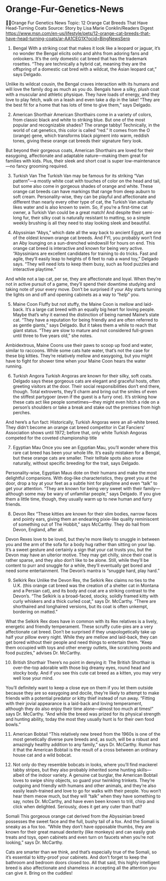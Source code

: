 # Orange-Fur-Genetics-News
🍊🐱Orange Fur Genetics News 
Topic: 12 Orange Cat Breeds That Have Head-Turning Coats
Source: Story by Lisa Marie Conklin/Readers Digest
https://www.msn.com/en-us/lifestyle/pets/12-orange-cat-breeds-that-have-head-turning-coats/ar-AA1CEG1X?ocid=BingNewsSerp

1. Bengal
With a striking coat that makes it look like a leopard or jaguar, it’s no wonder the Bengal elicits oohs and ahhs from adoring fans and onlookers. It’s the only domestic cat breed that has the trademark rosettes. “They are technically a hybrid cat, meaning they are the offspring of a domestic cat bred with a wildcat, the Asian leopard cat,” says Delgado.

Unlike its wildcat cousin, the Bengal craves interaction with its humans and will love the family dog as much as you do. Bengals have a silky, plush coat with a muscular and athletic physique. They have loads of energy, and they love to play fetch, walk on a leash and even take a dip in the lake! “They are the best fit for a home that has lots of time to give them,” says Delgado.

2. American Shorthair
American Shorthairs come in a variety of colors, from classic black and white to striking blue. But one of the most popular and recognizable shades? The orange tabby! Technically, in the world of cat genetics, this color is called “red.” It comes from the O (orange) gene, which transforms black pigment into warm, reddish tones, giving these orange cat breeds their signature fiery look.

But beyond their gorgeous coats, American Shorthairs are loved for their easygoing, affectionate and adaptable nature—making them great for families with kids. Plus, their sleek and short coat is super low-maintenance—no fancy grooming required.

3. Turkish Van
The Turkish Van may be famous for its striking “Van pattern”—a mostly white coat with touches of color on the head and tail, but some also come in gorgeous shades of orange and white. These orange cat breeds can have markings that range from deep auburn to soft cream. Personality-wise, they can be playful and affectionate and different than nearly every other type of cat, the Turkish Van actually likes water and is also known to swim. So, if you’re a first-time cat owner, a Turkish Van could be a great match! And despite their semi-long fur, their silky coat is naturally resistant to matting, so a simple weekly brushing is all they need to stay looking sleek and beautiful.

4. Abyssinian
“Abys,” which date all the way back to ancient Egypt, are one of the oldest known orange cat breeds. And FYI, you probably won’t find an Aby lounging on a sun-drenched windowsill for hours on end. This orange cat breed is interactive and known for being very active. “Abyssinians are excellent candidates for training to do tricks. Fast and agile, they’ll easily leap to heights of 6 feet to nab a wand toy,” Delgado says. “They will need lots to keep them busy, such as food puzzles and interactive playtime.”

And while not a lap cat, per se, they are affectionate and loyal. When they’re not in active pursuit of a game, they’ll spend their downtime studying and taking note of your every move. Don’t be surprised if your Aby starts turning the lights on and off and opening cabinets as a way to “help” you.

5. Maine Coon
Fluffy but not stuffy, the Maine Coon is mellow and laid-back. It’s a large cat breed with an equally big heart for loving people. Maybe that’s why it earned the distinction of being named Maine’s state cat. “They have a reputation for being friendly and are often referred to as gentle giants,” says Delgado. But it takes them a while to reach that giant status. “They are slow to mature and not considered full-grown until three to five years old,” she notes.

Ambidextrous, Maine Coons use their paws to scoop up food and water, similar to raccoons. While some cats hate water, that’s not the case for these big kitties. They’re relatively mellow and easygoing, but you might have to fight for shower time when your Maine Coon hears the water running.

6. Turkish Angora
Turkish Angoras are known for their silky, soft coats. Delgado says these gorgeous cats are elegant and graceful hosts, often greeting visitors at the door. Their social responsibilities don’t end there, though. Total extroverts, they’ll charm and bring out the smiles of even the stiffest partygoer (even if the guest is a furry one). It’s striking how these cats act like people sometimes—they might even hitch a ride on a person’s shoulders or take a break and stake out the premises from high perches.

And here’s a fun fact: Historically, Turkish Angoras were an all-white breed. They didn’t become an orange cat breed competitor in Cat Fanciers’ Association shows until 1972; before that, only white Turkish Angoras competed for the coveted championship title

7. Egyptian Mau
Once you see an Egyptian Mau, you’ll wonder where this rare cat breed has been your whole life. It’s easily mistaken for a Bengal, but these orange cats are smaller. Their telltale spots also arose naturally, without specific breeding for the trait, says Delgado.

Personality-wise, Egyptian Maus dote on their humans and make the most delightful companions. With dog-like characteristics, they greet you at the door, drop a toy at your feet as a subtle hint for playtime and even “talk” to get your attention. “They are known for being very sweet with their family—although some may be wary of unfamiliar people,” says Delgado. If you give them a little time, though, they usually warm up to new human and furry friends.

8. Devon Rex
“These kitties are known for their slim bodies, narrow faces and pointy ears, giving them an endearing pixie-like quality reminiscent of something out of The Hobbit,” says McCarthy. They do hail from Devon, England, after all.

Devon Rexes love to be loved, but they’re more likely to snuggle in between you and the arm of the sofa for a body hug rather than sitting on your lap. It’s a sweet gesture and certainly a sign that your cat trusts you, but the Devon may have an ulterior motive. They may get chilly, since their coat is rather sparse, and they also don’t like to be alone. Still, while they’ll be content to purr and snuggle for a while, they’ll eventually get bored and need some entertainment. The Devon’s mantra is “snuggle hard, play hard.”

9. Selkirk Rex
Unlike the Devon Rex, the Selkirk Rex claims no ties to the U.K. (this orange cat breed was the creation of a shelter cat in Montana and a Persian cat), and its body and coat are a striking contrast to the Devon’s. “The Selkirk is a broad-faced, stocky, solidly framed kitty with curly whiskers and a thick curled coat,” says Dr. McCarthy. “There are shorthaired and longhaired versions, but its coat is often unkempt, bordering on matted.”

What the Selkirk Rex does have in common with its Rex relatives is a lively, energetic and friendly temperament. These scruffy cutie-pies are a very affectionate cat breed. Don’t be surprised if they unapologetically take up half your pillow every night. While they are mellow and laid-back, they can get bored without their people and need things to entertain them. “Keep them occupied with toys and other energy outlets, like scratching posts and food puzzles,” advises Dr. McCarthy.

10. British Shorthair
There’s no point in denying it: The British Shorthair is over-the-top adorable with those big dreamy eyes, round head and stocky body. And if you see this cute cat breed as a kitten, you may very well lose your mind.

You’ll definitely want to keep a close eye on them if you let them outside because they are so easygoing and docile, they’re likely to attempt to make friends with a potential predator or kitty thief instead of run away. “Fitting with their jovial appearance is a laid-back and loving temperament, although they do also enjoy their time alone—almost too much at times!” says Dr. McCarthy. “And while the breed was prized for its physical strength and hunting ability, today the most they usually hunt is for their own food bowls.”

11. American Bobtail
“This relatively new breed from the 1960s is one of the most genetically diverse pure breeds and, as such, will be a robust and amazingly healthy addition to any family,” says Dr. McCarthy. Rumor has it that the American Bobtail is the result of a cross between an ordinary house cat and a wild bobcat.

12. Not only do they resemble bobcats in looks, where you’ll find mackerel tabby stripes, but they also probably inherited some hunting skills—albeit of the indoor variety. A genuine cat burglar, the American Bobtail loves to swipe shiny objects, so guard your twinkling trinkets. They’re outgoing and friendly with humans and other animals, and they’re also easily leash-trained and love to go for walks with their people. You won’t hear them meow much, but they will “talk” when they have something to say, notes Dr. McCarthy, and have even been known to trill, chirp and click when delighted. Seriously, does it get any cuter than that?

Somali
This gorgeous orange cat derived from the Abyssinian breed possesses the sweet face and the full, bushy tail of a fox. And the Somali is sneaky as a fox too. “While they don’t have opposable thumbs, they are known for their great manual dexterity (like monkeys) and can easily grab treats and toys, open cabinets and even turn on faucets when you’re not looking,” says Dr. McCarthy.

Cats are smarter than we think, and that’s especially true of the Somali, so it’s essential to kitty-proof your cabinets. And don’t forget to keep the bathroom and bedroom doors closed too. All that said, this highly intelligent breed is also affectionate and shameless in accepting all the attention you can give it. Bring on the cuddles!



